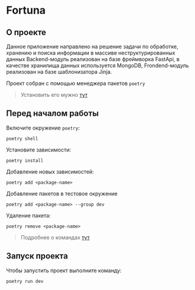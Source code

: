 # Fortuna

## О проекте
Данное приложение направлено на решение задачи по обработке, хранению и поиска информации в массиве неструктурированных данных
Backend-модуль реализован на базе фреймворка FastApi, в качестве хранилища данных используется MongoDB, Frondend-модуль реализован на базе шаблонизатора Jinja.

Проект собран с помощью менеджера пакетов `poetry`

> Установить его мужно [тут](https://python-poetry.org/docs/#installation)

## Перед началом работы

Включите окружение `poetry`:
```
poetry shell
```

Установите зависимости:
```
poetry install
```

Добавление новых зависимостей:
```
poetry add <package-name>
```

Добавление пакетов в тестовое окружение
```
poetry add <package-name> --group dev
```

Удаление пакета:
```
poetry remove <package-name>
```

> Подробнее о командах [тут](https://python-poetry.org/docs/cli/)

## Запуск проекта

Чтобы запустить проект выполните команду:

```bash
poetry run dev
```
